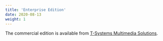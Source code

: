 ```yaml
---
title: 'Enterprise Edition'
date: 2020-08-13
weight: 1
---
```


The commercial edition is available from [T-Systems Multimedia Solutions](https://honeysens.de/).
